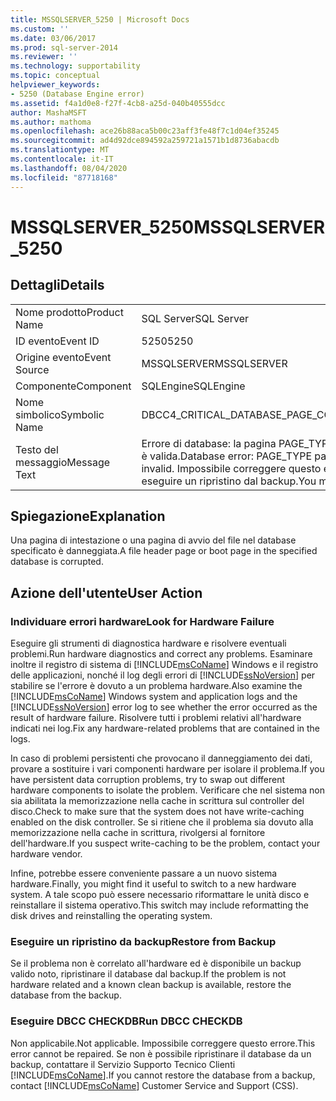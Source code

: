 ```yaml
---
title: MSSQLSERVER_5250 | Microsoft Docs
ms.custom: ''
ms.date: 03/06/2017
ms.prod: sql-server-2014
ms.reviewer: ''
ms.technology: supportability
ms.topic: conceptual
helpviewer_keywords:
- 5250 (Database Engine error)
ms.assetid: f4a1d0e8-f27f-4cb8-a25d-040b40555dcc
author: MashaMSFT
ms.author: mathoma
ms.openlocfilehash: ace26b88aca5b00c23aff3fe48f7c1d04ef35245
ms.sourcegitcommit: ad4d92dce894592a259721a1571b1d8736abacdb
ms.translationtype: MT
ms.contentlocale: it-IT
ms.lasthandoff: 08/04/2020
ms.locfileid: "87718168"
---
```

# <a name="mssqlserver_5250"></a><span data-ttu-id="0bfe5-102">MSSQLSERVER_5250</span><span class="sxs-lookup"><span data-stu-id="0bfe5-102">MSSQLSERVER_5250</span></span>
    
## <a name="details"></a><span data-ttu-id="0bfe5-103">Dettagli</span><span class="sxs-lookup"><span data-stu-id="0bfe5-103">Details</span></span>  
  
|||  
|-|-|  
|<span data-ttu-id="0bfe5-104">Nome prodotto</span><span class="sxs-lookup"><span data-stu-id="0bfe5-104">Product Name</span></span>|<span data-ttu-id="0bfe5-105">SQL Server</span><span class="sxs-lookup"><span data-stu-id="0bfe5-105">SQL Server</span></span>|  
|<span data-ttu-id="0bfe5-106">ID evento</span><span class="sxs-lookup"><span data-stu-id="0bfe5-106">Event ID</span></span>|<span data-ttu-id="0bfe5-107">5250</span><span class="sxs-lookup"><span data-stu-id="0bfe5-107">5250</span></span>|  
|<span data-ttu-id="0bfe5-108">Origine evento</span><span class="sxs-lookup"><span data-stu-id="0bfe5-108">Event Source</span></span>|<span data-ttu-id="0bfe5-109">MSSQLSERVER</span><span class="sxs-lookup"><span data-stu-id="0bfe5-109">MSSQLSERVER</span></span>|  
|<span data-ttu-id="0bfe5-110">Componente</span><span class="sxs-lookup"><span data-stu-id="0bfe5-110">Component</span></span>|<span data-ttu-id="0bfe5-111">SQLEngine</span><span class="sxs-lookup"><span data-stu-id="0bfe5-111">SQLEngine</span></span>|  
|<span data-ttu-id="0bfe5-112">Nome simbolico</span><span class="sxs-lookup"><span data-stu-id="0bfe5-112">Symbolic Name</span></span>|<span data-ttu-id="0bfe5-113">DBCC4_CRITICAL_DATABASE_PAGE_CORRUPT</span><span class="sxs-lookup"><span data-stu-id="0bfe5-113">DBCC4_CRITICAL_DATABASE_PAGE_CORRUPT</span></span>|  
|<span data-ttu-id="0bfe5-114">Testo del messaggio</span><span class="sxs-lookup"><span data-stu-id="0bfe5-114">Message Text</span></span>|<span data-ttu-id="0bfe5-115">Errore di database: la pagina PAGE_TYPE P_ID per il database 'NAME' (ID database DB_ID) non è valida.</span><span class="sxs-lookup"><span data-stu-id="0bfe5-115">Database error: PAGE_TYPE page P_ID for database 'NAME' (database ID DB_ID) is invalid.</span></span> <span data-ttu-id="0bfe5-116">Impossibile correggere questo errore.</span><span class="sxs-lookup"><span data-stu-id="0bfe5-116">This error cannot be repaired.</span></span> <span data-ttu-id="0bfe5-117">È necessario eseguire un ripristino dal backup.</span><span class="sxs-lookup"><span data-stu-id="0bfe5-117">You must restore from backup.</span></span>|  
  
## <a name="explanation"></a><span data-ttu-id="0bfe5-118">Spiegazione</span><span class="sxs-lookup"><span data-stu-id="0bfe5-118">Explanation</span></span>  
 <span data-ttu-id="0bfe5-119">Una pagina di intestazione o una pagina di avvio del file nel database specificato è danneggiata.</span><span class="sxs-lookup"><span data-stu-id="0bfe5-119">A file header page or boot page in the specified database is corrupted.</span></span>  
  
## <a name="user-action"></a><span data-ttu-id="0bfe5-120">Azione dell'utente</span><span class="sxs-lookup"><span data-stu-id="0bfe5-120">User Action</span></span>  
  
### <a name="look-for-hardware-failure"></a><span data-ttu-id="0bfe5-121">Individuare errori hardware</span><span class="sxs-lookup"><span data-stu-id="0bfe5-121">Look for Hardware Failure</span></span>  
 <span data-ttu-id="0bfe5-122">Eseguire gli strumenti di diagnostica hardware e risolvere eventuali problemi.</span><span class="sxs-lookup"><span data-stu-id="0bfe5-122">Run hardware diagnostics and correct any problems.</span></span> <span data-ttu-id="0bfe5-123">Esaminare inoltre il registro di sistema di [!INCLUDE[msCoName](../../includes/msconame-md.md)] Windows e il registro delle applicazioni, nonché il log degli errori di [!INCLUDE[ssNoVersion](../../includes/ssnoversion-md.md)] per stabilire se l'errore è dovuto a un problema hardware.</span><span class="sxs-lookup"><span data-stu-id="0bfe5-123">Also examine the [!INCLUDE[msCoName](../../includes/msconame-md.md)] Windows system and application logs and the [!INCLUDE[ssNoVersion](../../includes/ssnoversion-md.md)] error log to see whether the error occurred as the result of hardware failure.</span></span> <span data-ttu-id="0bfe5-124">Risolvere tutti i problemi relativi all'hardware indicati nei log.</span><span class="sxs-lookup"><span data-stu-id="0bfe5-124">Fix any hardware-related problems that are contained in the logs.</span></span>  
  
 <span data-ttu-id="0bfe5-125">In caso di problemi persistenti che provocano il danneggiamento dei dati, provare a sostituire i vari componenti hardware per isolare il problema.</span><span class="sxs-lookup"><span data-stu-id="0bfe5-125">If you have persistent data corruption problems, try to swap out different hardware components to isolate the problem.</span></span> <span data-ttu-id="0bfe5-126">Verificare che nel sistema non sia abilitata la memorizzazione nella cache in scrittura sul controller del disco.</span><span class="sxs-lookup"><span data-stu-id="0bfe5-126">Check to make sure that the system does not have write-caching enabled on the disk controller.</span></span> <span data-ttu-id="0bfe5-127">Se si ritiene che il problema sia dovuto alla memorizzazione nella cache in scrittura, rivolgersi al fornitore dell'hardware.</span><span class="sxs-lookup"><span data-stu-id="0bfe5-127">If you suspect write-caching to be the problem, contact your hardware vendor.</span></span>  
  
 <span data-ttu-id="0bfe5-128">Infine, potrebbe essere conveniente passare a un nuovo sistema hardware.</span><span class="sxs-lookup"><span data-stu-id="0bfe5-128">Finally, you might find it useful to switch to a new hardware system.</span></span> <span data-ttu-id="0bfe5-129">A tale scopo può essere necessario riformattare le unità disco e reinstallare il sistema operativo.</span><span class="sxs-lookup"><span data-stu-id="0bfe5-129">This switch may include reformatting the disk drives and reinstalling the operating system.</span></span>  
  
### <a name="restore-from-backup"></a><span data-ttu-id="0bfe5-130">Eseguire un ripristino da backup</span><span class="sxs-lookup"><span data-stu-id="0bfe5-130">Restore from Backup</span></span>  
 <span data-ttu-id="0bfe5-131">Se il problema non è correlato all'hardware ed è disponibile un backup valido noto, ripristinare il database dal backup.</span><span class="sxs-lookup"><span data-stu-id="0bfe5-131">If the problem is not hardware related and a known clean backup is available, restore the database from the backup.</span></span>  
  
### <a name="run-dbcc-checkdb"></a><span data-ttu-id="0bfe5-132">Eseguire DBCC CHECKDB</span><span class="sxs-lookup"><span data-stu-id="0bfe5-132">Run DBCC CHECKDB</span></span>  
 <span data-ttu-id="0bfe5-133">Non applicabile.</span><span class="sxs-lookup"><span data-stu-id="0bfe5-133">Not applicable.</span></span> <span data-ttu-id="0bfe5-134">Impossibile correggere questo errore.</span><span class="sxs-lookup"><span data-stu-id="0bfe5-134">This error cannot be repaired.</span></span> <span data-ttu-id="0bfe5-135">Se non è possibile ripristinare il database da un backup, contattare il Servizio Supporto Tecnico Clienti [!INCLUDE[msCoName](../../includes/msconame-md.md)].</span><span class="sxs-lookup"><span data-stu-id="0bfe5-135">If you cannot restore the database from a backup, contact [!INCLUDE[msCoName](../../includes/msconame-md.md)] Customer Service and Support (CSS).</span></span>  
  
  
